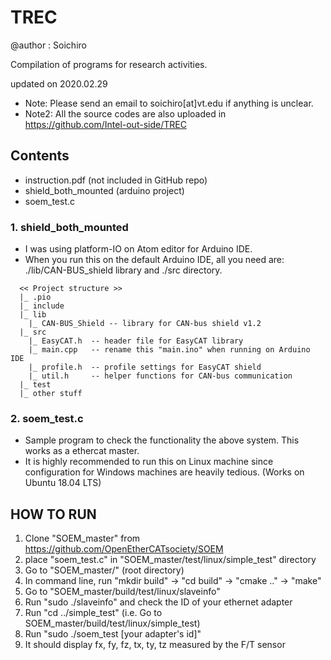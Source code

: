 # TREC
@author : Soichiro

Compilation of programs for research activities.

updated on 2020.02.29
- Note: Please send an email to soichiro[at]vt.edu if anything is unclear.
- Note2: All the source codes are also uploaded in https://github.com/Intel-out-side/TREC

## Contents
- instruction.pdf (not included in GitHub repo)
- shield_both_mounted (arduino project)
- soem_test.c

### 1. shield_both_mounted
- I was using platform-IO on Atom editor for Arduino IDE.
- When you run this on the default Arduino IDE, all you need are: ./lib/CAN-BUS_shield library and ./src directory.

```
  << Project structure >>
  |_ .pio
  |_ include
  |_ lib
    |_ CAN-BUS_Shield -- library for CAN-bus shield v1.2
  |_ src
    |_ EasyCAT.h  -- header file for EasyCAT library
    |_ main.cpp   -- rename this "main.ino" when running on Arduino IDE
    |_ profile.h  -- profile settings for EasyCAT shield
    |_ util.h     -- helper functions for CAN-bus communication
  |_ test
  |_ other stuff
```

### 2. soem_test.c
- Sample program to check the functionality the above system. This works as a ethercat master.
- It is highly recommended to run this on Linux machine since configuration for Windows machines are heavily tedious. (Works on Ubuntu 18.04 LTS)

## HOW TO RUN
1. Clone "SOEM_master" from https://github.com/OpenEtherCATsociety/SOEM
2. place "soem_test.c" in "SOEM_master/test/linux/simple_test" directory
3. Go to "SOEM_master/" (root directory)
4. In command line, run "mkdir build" -> "cd build" -> "cmake .." -> "make"
5. Go to "SOEM_master/build/test/linux/slaveinfo"
6. Run "sudo ./slaveinfo" and check the ID of your ethernet adapter
6. Run "cd ../simple_test" (i.e. Go to SOEM_master/build/test/linux/simple_test)
7. Run "sudo ./soem_test [your adapter's id]"
8. It should display fx, fy, fz, tx, ty, tz measured by the F/T sensor
